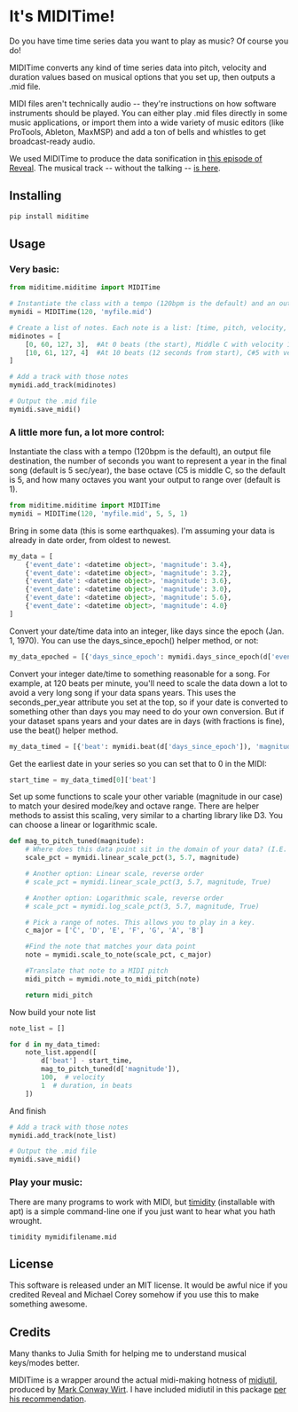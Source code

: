 It's MIDITime!
=======================

Do you have time time series data you want to play as music? Of course you do!

MIDITime converts any kind of time series data into pitch, velocity and duration values based on musical options that you set up, then outputs a .mid file.

MIDI files aren't technically audio -- they're instructions on how software instruments should be played. You can either play .mid files directly in some music applications, or import them into a wide variety of music editors (like ProTools, Ableton, MaxMSP) and add a ton of bells and whistles to get broadcast-ready audio.

We used MIDITime to produce the data sonification in [this episode of Reveal](https://www.revealnews.org/episodes/power-struggle-the-perilous-price-of-americas-energy-boom/#segment-oklahomas-man-made-earthquakes). The musical track -- without the talking -- [is here](https://www.revealnews.org/article/listen-to-the-music-of-seismic-activity-in-oklahoma/).

Installing
----------

```python
pip install miditime
```

Usage
----------

### Very basic:
```python
from miditime.miditime import MIDITime

# Instantiate the class with a tempo (120bpm is the default) and an output file destination.
mymidi = MIDITime(120, 'myfile.mid')

# Create a list of notes. Each note is a list: [time, pitch, velocity, duration]
midinotes = [
    [0, 60, 127, 3],  #At 0 beats (the start), Middle C with velocity 127, for 3 beats
    [10, 61, 127, 4]  #At 10 beats (12 seconds from start), C#5 with velocity 127, for 4 beats
]

# Add a track with those notes
mymidi.add_track(midinotes)

# Output the .mid file
mymidi.save_midi()

```

### A little more fun, a lot more control:

Instantiate the class with a tempo (120bpm is the default), an output file destination,  the number of seconds you want to represent a year in the final song (default is 5 sec/year), the base octave (C5 is middle C, so the default is 5, and how many octaves you want your output to range over (default is 1).

```python
from miditime.miditime import MIDITime
mymidi = MIDITime(120, 'myfile.mid', 5, 5, 1)
```

Bring in some data (this is some earthquakes). I'm assuming your data is already in date order, from oldest to newest.
```python
my_data = [
    {'event_date': <datetime object>, 'magnitude': 3.4},
    {'event_date': <datetime object>, 'magnitude': 3.2},
    {'event_date': <datetime object>, 'magnitude': 3.6},
    {'event_date': <datetime object>, 'magnitude': 3.0},
    {'event_date': <datetime object>, 'magnitude': 5.6},
    {'event_date': <datetime object>, 'magnitude': 4.0}
]
```

Convert your date/time data into an integer, like days since the epoch (Jan. 1, 1970). You can use the days_since_epoch() helper method, or not:

```python
my_data_epoched = [{'days_since_epoch': mymidi.days_since_epoch(d['event_date']), 'magnitude': d['magnitude']} for d in my_data]
```

Convert your integer date/time to something reasonable for a song. For example, at 120 beats per minute, you'll need to scale the data down a lot to avoid a very long song if your data spans years. This uses the seconds_per_year attribute you set at the top, so if your date is converted to something other than days you may need to do your own conversion. But if your dataset spans years and your dates are in days (with fractions is fine), use the beat() helper method.

```python
my_data_timed = [{'beat': mymidi.beat(d['days_since_epoch']), 'magnitude': d['magnitude']} for d in my_data_epoched]
```

Get the earliest date in your series so you can set that to 0 in the MIDI:

```python
start_time = my_data_timed[0]['beat']
```

Set up some functions to scale your other variable (magnitude in our case) to match your desired mode/key and octave range. There are helper methods to assist this scaling, very similar to a charting library like D3. You can choose a linear or logarithmic scale.

```python
def mag_to_pitch_tuned(magnitude):
    # Where does this data point sit in the domain of your data? (I.E. the min magnitude is 3, the max in 5.6). In this case the optional 'True' means the scale is reversed, so the highest value will return the lowest percentage.
    scale_pct = mymidi.linear_scale_pct(3, 5.7, magnitude)

    # Another option: Linear scale, reverse order
    # scale_pct = mymidi.linear_scale_pct(3, 5.7, magnitude, True)

    # Another option: Logarithmic scale, reverse order
    # scale_pct = mymidi.log_scale_pct(3, 5.7, magnitude, True)

    # Pick a range of notes. This allows you to play in a key.
    c_major = ['C', 'D', 'E', 'F', 'G', 'A', 'B']

    #Find the note that matches your data point
    note = mymidi.scale_to_note(scale_pct, c_major)

    #Translate that note to a MIDI pitch
    midi_pitch = mymidi.note_to_midi_pitch(note)

    return midi_pitch
```

Now build your note list

```python
note_list = []

for d in my_data_timed:
    note_list.append([
        d['beat'] - start_time,
        mag_to_pitch_tuned(d['magnitude']),
        100,  # velocity
        1  # duration, in beats
    ])
```

And finish

```python
# Add a track with those notes
mymidi.add_track(note_list)

# Output the .mid file
mymidi.save_midi()

```

### Play your music:
There are many programs to work with MIDI, but [timidity](http://sourceforge.net/projects/timidity/) (installable with apt) is a simple command-line one if you just want to hear what you hath wrought.

```
timidity mymidifilename.mid
```

License
----------

This software is released under an MIT license. It would be awful nice if you credited Reveal and Michael Corey somehow if you use this to make something awesome.

Credits
----------

Many thanks to Julia Smith for helping me to understand musical keys/modes better.

MIDITime is a wrapper around the actual midi-making hotness of [midiutil](https://github.com/duggan/midiutil), produced by [Mark Conway Wirt](http://www.emergentmusics.org/site-information). I have included midiutil in this package [per his recommendation](https://github.com/duggan/midiutil/blob/master/README.txt).
